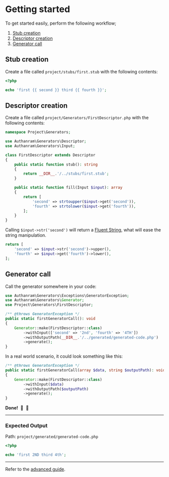 # Getting started

To get started easily, perform the following workflow;

1. [Stub creation](#stub-creation) 
2. [Descriptor creation](#descriptor-creation) 
3. [Generator call](#generator-call)

## Stub creation

Create a file called `project/stubs/first.stub` with the following contents:

```php
<?php

echo 'first {{ second }} third {{ fourth }}';
```

## Descriptor creation

Create a file called `project/Generators/FirstDescriptor.php` with the following
contents:

```php
namespace Project\Generators;

use Authanram\Generators\Descriptor;
use Authanram\Generators\Input;

class FirstDescriptor extends Descriptor
{
    public static function stub(): string
    {
        return __DIR__.'/../stubs/first.stub';
    }

    public static function fill(Input $input): array
    {
        return [
            'second' => strtoupper($input->get('second')),
            'fourth' => strtolower($input->get('fourth')),
        ];
    }
}
```

Calling `$input->str('second')` will return a
[Fluent String](https://laravel.com/docs/master/helpers#fluent-strings), what
will ease the string manipulation.

```php
return [
    'second' => $input->str('second')->upper(),
    'fourth' => $input->get('fourth')->lower(),
];
```

## Generator call

Call the generator somewhere in your code:

```php
use Authanram\Generators\Exceptions\GeneratorException;
use Authanram\Generators\Generator;
use Project\Generators\FirstDescriptor;

/** @throws GeneratorException */
public static firstGeneratorCall(): void
{
    Generator::make(FirstDescriptor::class)
        ->withInput(['second' => '2nd', 'fourth' => '4TH'])
        ->withOutputPath(__DIR__.'/../generated/generated-code.php')
        ->generate();
}
```

In a real world scenario, it could look something like this:

```php
/** @throws GeneratorException */
public static firstGeneratorCall(array $data, string $outputPath): void
{
    Generator::make(FirstDescriptor::class)
        ->withInput($data)
        ->withOutputPath($outputPath)
        ->generate();
}
```

__Done!__ &nbsp;🎉&nbsp;&nbsp;🥳

---

### Expected Output

Path: `project/generated/generated-code.php`

```php
<?php

echo 'first 2ND third 4th';
```

---

Refer to the [advanced guide](advanced-guide.md).
